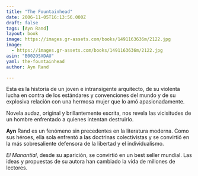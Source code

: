 ```yaml
---
title: "The Fountainhead"
date: 2006-11-05T16:13:56.000Z
draft: false
tags: [Ayn Rand]
layout: book
image: https://images.gr-assets.com/books/1491163636m/2122.jpg
image: 
  - https://images.gr-assets.com/books/1491163636m/2122.jpg
asin: "B002OSXDAU"
yaml: the-fountainhead
author: Ayn Rand

---
```


Esta es la historia de un joven e intransigente arquitecto, de su violenta lucha en contra de los estándares y convenciones del mundo y de su explosiva relación con una hermosa mujer que lo amó apasionadamente.   
  
Novela audaz, original y brillantemente escrita, nos revela las vicisitudes de un hombre enfrentado a quienes intentan destruirlo.   
  
**Ayn** Rand es un fenómeno sin precedentes en la literatura moderna. Como sus héroes, ella sola enfrentó a las doctrinas colectivistas y se convirtió en la más sobresaliente defensora de la libertad y el individualismo.  
  
*El Manantial*, desde su aparición, se convirtió en un best seller mundial. Las ideas y propuestas de su autora han cambiado la vida de millones de lectores.
